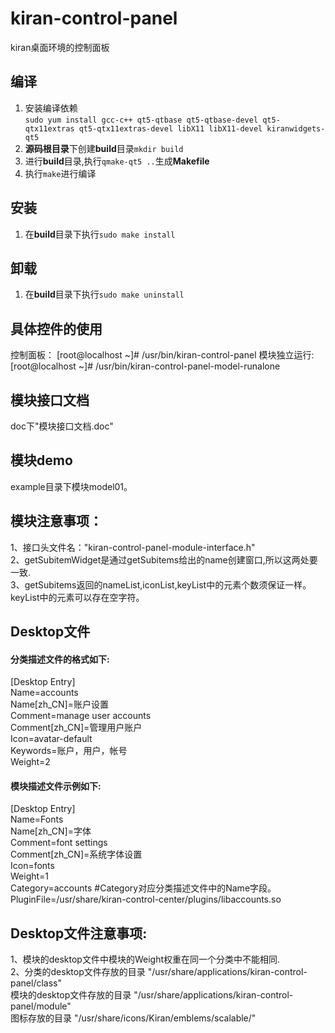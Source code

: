 # kiran-control-panel
kiran桌面环境的控制面板

## 编译
1.  安装编译依赖  
   `sudo yum install gcc-c++ qt5-qtbase qt5-qtbase-devel qt5-qtx11extras qt5-qtx11extras-devel libX11 libX11-devel kiranwidgets-qt5`
2. **源码根目录**下创建**build**目录`mkdir build`
3. 进行**build**目录,执行`qmake-qt5 ..`生成**Makefile**
4. 执行`make`进行编译

## 安装
1. 在**build**目录下执行`sudo make install`

## 卸载
1. 在**build**目录下执行`sudo make uninstall`

## 具体控件的使用
控制面板：
[root@localhost ~]# /usr/bin/kiran-control-panel
模块独立运行:
[root@localhost ~]# /usr/bin/kiran-control-panel-model-runalone
## 模块接口文档
doc下"模块接口文档.doc"
## 模块demo
example目录下模块model01。  
## 模块注意事项：   
1、接口头文件名："kiran-control-panel-module-interface.h"   
2、getSubitemWidget是通过getSubitems给出的name创建窗口,所以这两处要一致.   
3、getSubitems返回的nameList,iconList,keyList中的元素个数须保证一样。keyList中的元素可以存在空字符。   

## Desktop文件
#### 分类描述文件的格式如下:
[Desktop Entry]  
Name=accounts  
Name[zh_CN]=账户设置  
Comment=manage user accounts  
Comment[zh_CN]=管理用户账户  
Icon=avatar-default  
Keywords=账户，用户，帐号  
Weight=2  
  
#### 模块描述文件示例如下:  
[Desktop Entry]  
Name=Fonts  
Name[zh_CN]=字体  
Comment=font settings  
Comment[zh_CN]=系统字体设置  
Icon=fonts  
Weight=1  
Category=accounts      #Category对应分类描述文件中的Name字段。  
PluginFile=/usr/share/kiran-control-center/plugins/libaccounts.so  

## Desktop文件注意事项:
1、模块的desktop文件中模块的Weight权重在同一个分类中不能相同.  
2、分类的desktop文件存放的目录 "/usr/share/applications/kiran-control-panel/class"  
  模块的desktop文件存放的目录  "/usr/share/applications/kiran-control-panel/module"  
  图标存放的目录 "/usr/share/icons/Kiran/emblems/scalable/"  


